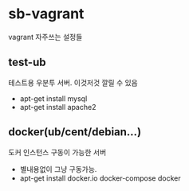 # sb-vagrant
vagrant 자주쓰는 설정들


## test-ub

테스트용 우분투 서버. 이것저것 깔릴 수 있음

* apt-get install mysql
* apt-get install apache2


## docker(ub/cent/debian...)

도커 인스턴스 구동이 가능한 서버

* 별내용없이 그냥 구동가능.
* apt-get install docker.io docker-compose docker

